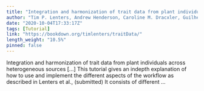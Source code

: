 ```yaml
---
title: "Integration and harmonization of trait data from plant individuals across heterogeneous sources"
author: "Tim P. Lenters, Andrew Henderson, Caroline M. Dracxler, Guilherme A. Elias, Suzanne Mogue, Thomas L.P. Couvreur & W. Daniel Kissling"
date: "2020-10-04T17:33:17Z"
tags: [Tutorial]
link: "https://bookdown.org/timlenters/traitData/"
length_weight: "10.5%"
pinned: false
---
```


Integration and harmonization of trait data from plant individuals across heterogeneous sources [...] This tutorial gives an indepth explanation of how to use and implement the different aspects of the workflow as described in Lenters et al., (submitted) It consists of different ...
